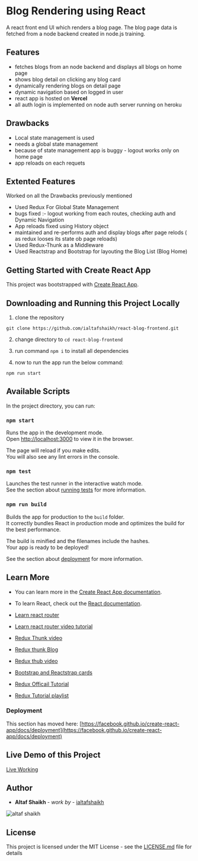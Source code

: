 # Blog Rendering using React
 A react front end UI which renders a blog page. The blog page data is fetched from a node backend created in node.js training. 
 
## Features

- fetches blogs from an node backend and displays all blogs on home page
- shows blog detail on clicking any blog card
- dynamically rendering blogs on detail page
- dynamic navigation based on logged in user
- react app is hosted on **Vercel**
- all auth login is implemented on node auth server running on heroku

## Drawbacks

- Local state management is used
- needs a global state management
- because of state management app is buggy - logout works only on home page
- app reloads on each requets

## Extented Features

Worked on all the Drawbacks previously mentioned

- Used Redux For Global State Management
- bugs fixed :- logout working from each routes, checking auth and Dynamic Navigation
- App reloads fixed using History object
- maintained and re-performs auth and display blogs after page relods ( as redux looses its state ob page reloads)
- Used Redux-Thunk as a Middleware
- Used Reactstrap and Bootstrap for layouting the Blog List (Blog Home)


## Getting Started with Create React App

This project was bootstrapped with [Create React App](https://github.com/facebook/create-react-app).

## Downloading and Running this Project Locally

1. clone the repository
```
git clone https://github.com/ialtafshaikh/react-blog-frontend.git
```

2. change directory to `cd react-blog-frontend`

3. run command `npm i` to install all dependencies

4. now to run the app run the below command:

  ```
  npm run start
  ```

## Available Scripts

In the project directory, you can run:

### `npm start`

Runs the app in the development mode.\
Open [http://localhost:3000](http://localhost:3000) to view it in the browser.

The page will reload if you make edits.\
You will also see any lint errors in the console.

### `npm test`

Launches the test runner in the interactive watch mode.\
See the section about [running tests](https://facebook.github.io/create-react-app/docs/running-tests) for more information.

### `npm run build`

Builds the app for production to the `build` folder.\
It correctly bundles React in production mode and optimizes the build for the best performance.

The build is minified and the filenames include the hashes.\
Your app is ready to be deployed!

See the section about [deployment](https://facebook.github.io/create-react-app/docs/deployment) for more information.

## Learn More

- You can learn more in the [Create React App documentation](https://facebook.github.io/create-react-app/docs/getting-started).

- To learn React, check out the [React documentation](https://reactjs.org/).

- [Learn react router](https://reactrouter.com/web/guides/quick-start)

- [Learn react router video tutorial](https://www.youtube.com/watch?v=Law7wfdg_ls)

- [Redux Thunk video](https://www.youtube.com/watch?v=z2XCUu2wIl0)

- [Redux thunk Blog](https://medium.com/fullstack-academy/thunks-in-redux-the-basics-85e538a3fe60)

- [Redux thub video](https://www.youtube.com/watch?v=Sqkm39rqmEg)

- [Bootstrap and Reactstrap cards](https://reactstrap.github.io/components/card/)

- [Redux Officail Tutorial](https://redux.js.org/tutorials/essentials/part-1-overview-concepts)

- [Redux Tutorial playlist](https://www.youtube.com/watch?v=9boMnm5X9ak&list=PLC3y8-rFHvwheJHvseC3I0HuYI2f46oAK)

### Deployment

This section has moved here: [https://facebook.github.io/create-react-app/docs/deployment](https://facebook.github.io/create-react-app/docs/deployment)

## Live Demo of this Project

[Live Working](https://react-blog-frontend.vercel.app/)

## Author

* **Altaf Shaikh** - *work by* - [ialtafshaikh](https://github.com/ialtafshaikh)

![altaf shaikh](https://raw.githubusercontent.com/ialtafshaikh/static-files/master/coollogo_com-327551664.png)


## License

This project is licensed under the MIT License - see the [LICENSE.md](LICENSE.md) file for details

